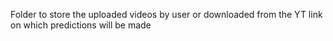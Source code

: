 Folder to store the uploaded videos by user or downloaded from the YT link on which predictions will be made
